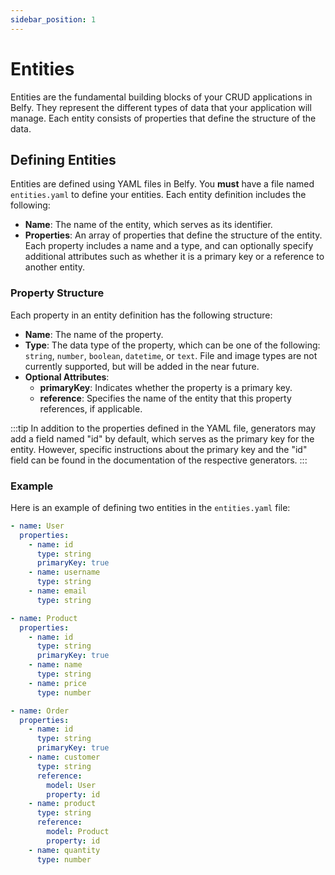 ```yaml
---
sidebar_position: 1
---
```


# Entities

Entities are the fundamental building blocks of your CRUD applications in Belfy. 
They represent the different types of data that your application will manage. Each entity consists of properties that define the structure of the data.

## Defining Entities

Entities are defined using YAML files in Belfy. You **must** have a file named `entities.yaml` to define your entities. Each entity definition includes the following:

- **Name**: The name of the entity, which serves as its identifier.
- **Properties**: An array of properties that define the structure of the entity. Each property includes a name and a type, and can optionally specify additional attributes such as whether it is a primary key or a reference to another entity.

### Property Structure

Each property in an entity definition has the following structure:

- **Name**: The name of the property.
- **Type**: The data type of the property, which can be one of the following: `string`, `number`, `boolean`, `datetime`, or `text`. File and image types are not currently supported, but will be added in the near future.
- **Optional Attributes**:
  - **primaryKey**: Indicates whether the property is a primary key.
  - **reference**: Specifies the name of the entity that this property references, if applicable.

:::tip
In addition to the properties defined in the YAML file, generators may add a field named "id" by default, which serves as the primary key for the entity. However, specific instructions about the primary key and the "id" field can be found in the documentation of the respective generators.
:::

### Example

Here is an example of defining two entities in the `entities.yaml` file:

```yaml title=entities.yaml
- name: User
  properties:
    - name: id
      type: string
      primaryKey: true
    - name: username
      type: string
    - name: email
      type: string

- name: Product
  properties:
    - name: id
      type: string
      primaryKey: true
    - name: name
      type: string
    - name: price
      type: number

- name: Order
  properties:
    - name: id
      type: string
      primaryKey: true
    - name: customer
      type: string
      reference:
        model: User
        property: id
    - name: product
      type: string
      reference:
        model: Product
        property: id
    - name: quantity
      type: number
